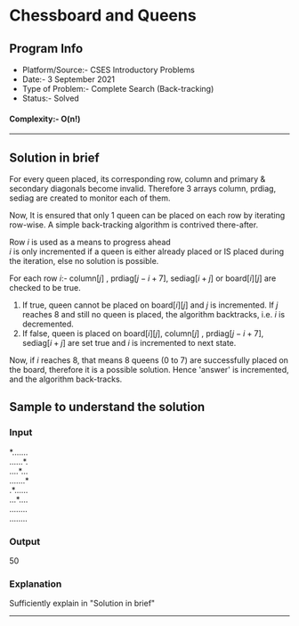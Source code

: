 # Chessboard and Queens
## Program Info
- Platform/Source:- CSES Introductory Problems
- Date:- 3 September 2021
- Type of Problem:- Complete Search (Back-tracking)
- Status:- Solved
#### Complexity:- O(n!)
---
## Solution in brief
For every queen placed, its corresponding row, column and primary & secondary diagonals become invalid.
Therefore 3 arrays $\text{column}$,$\text{ prdiag, sediag}$ are created to monitor each of them.

Now, It is ensured that only 1 queen can be placed on each row by iterating row-wise.
A simple back-tracking algorithm is contrived there-after.

Row $i$ is used as a means to progress ahead\
$i$ is only incremented if a queen is either already placed or IS placed during the iteration, else no solution is possible.

For each row $i$:-  $\text{column}[j]$ , $\text{prdiag}[j-i+7]$, $\text{sediag}[i+j]$ or $\text{board}[i][j]$ are checked to be true.

1. If true, queen cannot be placed on $\text{board}[i][j]$ and $j$ is incremented. If $j$ reaches 8 and still no queen is placed, the algorithm backtracks, i.e. $i$ is decremented.
2. If false, queen is placed on $\text{board}[i][j]$, $\text{column}[j]$ , $\text{prdiag}[j-i+7]$, $\text{sediag}[i+j]$ are set true and $i$ is incremented to next state.

Now, if $i$ reaches 8, that means 8 queens (0 to 7) are successfully placed on the board, therefore it is a possible solution.
Hence 'answer' is incremented, and the algorithm back-tracks.

## Sample to understand the solution

### Input
\*.......\
......\*.\
....\*...\
.......\*\
.\*......\
...\*....\
........\
........

### Output
50

### Explanation
Sufficiently explain in "Solution in brief"

---
